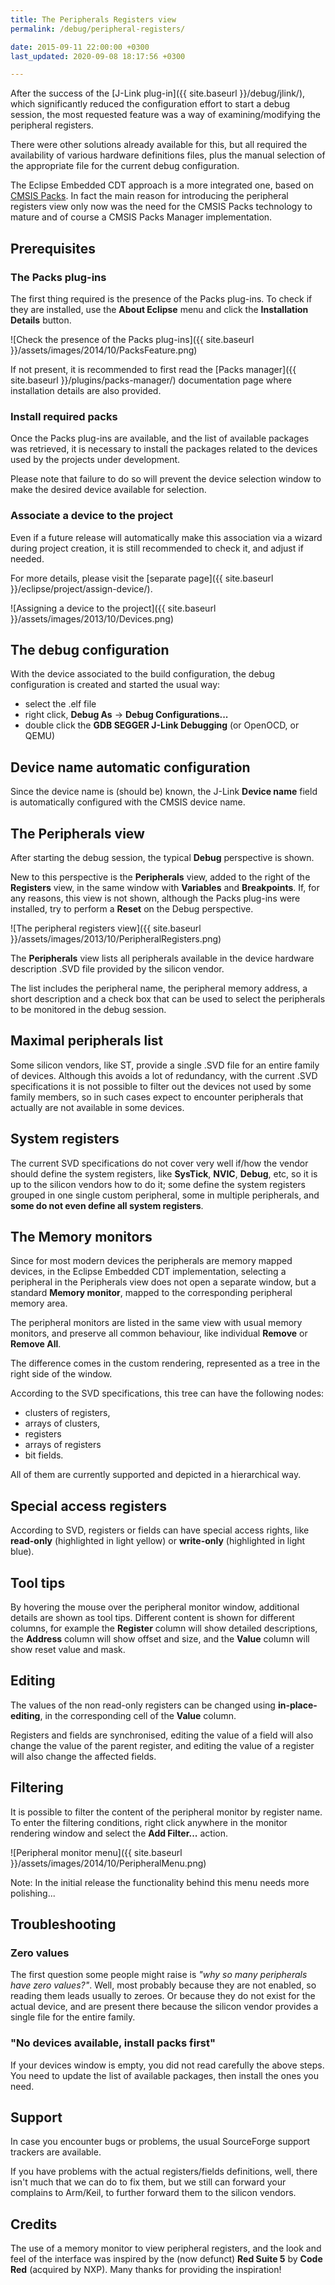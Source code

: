 ```yaml
---
title: The Peripherals Registers view
permalink: /debug/peripheral-registers/

date: 2015-09-11 22:00:00 +0300
last_updated: 2020-09-08 18:17:56 +0300

---
```


After the success of the [J-Link plug-in]({{ site.baseurl }}/debug/jlink/),
which significantly reduced the configuration effort to start a debug
session, the most requested feature was a way of examining/modifying
the peripheral registers.

There were other solutions already available for this, but all
required the availability of various hardware definitions files,
plus the manual selection of the appropriate file for the current
debug configuration.

The Eclipse Embedded CDT approach is a more integrated one, based on
[CMSIS Packs](http://www.keil.com/pack/doc/CMSIS/Pack/html/index.html).
In fact the main reason for introducing the peripheral registers view
only now was the need for the CMSIS Packs technology to mature and
of course a CMSIS Packs Manager implementation.

## Prerequisites

### The Packs plug-ins

The first thing required is the presence of the Packs plug-ins.
To check if they are installed, use the **About Eclipse** menu and
click the **Installation Details** button.

![Check the presence of the Packs plug-ins]({{ site.baseurl }}/assets/images/2014/10/PacksFeature.png)

If not present, it is recommended to first read the
[Packs manager]({{ site.baseurl }}/plugins/packs-manager/) documentation
page where installation details are also provided.

### Install required packs

Once the Packs plug-ins are available, and the list of available
packages was retrieved, it is necessary to install the packages
related to the devices used by the projects under development.

Please note that failure to do so will prevent the device selection
window to make the desired device available for selection.

### Associate a device to the project

Even if a future release will automatically make this association
via a wizard during project creation, it is still recommended to
check it, and adjust if needed.

For more details, please visit the
[separate page]({{ site.baseurl }}/eclipse/project/assign-device/).

![Assigning a device to the project]({{ site.baseurl }}/assets/images/2013/10/Devices.png)

## The debug configuration

With the device associated to the build configuration, the debug
configuration is created and started the usual way:

- select the .elf file
- right click, **Debug As** → **Debug Configurations...**
- double click the **GDB SEGGER J-Link Debugging** (or OpenOCD, or QEMU)

## Device name automatic configuration

Since the device name is (should be) known, the J-Link **Device name**
field is automatically configured with the CMSIS device name.

## The Peripherals view

After starting the debug session, the typical **Debug** perspective is shown.

New to this perspective is the **Peripherals** view, added to the
right of the **Registers** view, in the same window with **Variables**
and **Breakpoints**. If, for any reasons, this view is not shown,
although the Packs plug-ins were installed, try to perform a **Reset**
on the Debug perspective.

![The peripheral registers view]({{ site.baseurl }}/assets/images/2013/10/PeripheralRegisters.png)

The **Peripherals** view lists all peripherals available in the
device hardware description .SVD file provided by the silicon vendor.

The list includes the peripheral name, the peripheral memory address,
a short description and a check box that can be used to select the
peripherals to be monitored in the debug session.

## Maximal peripherals list

Some silicon vendors, like ST, provide a single .SVD file for an
entire family of devices. Although this avoids a lot of redundancy,
with the current .SVD specifications it is not possible to filter
out the devices not used by some family members, so in such cases
expect to encounter peripherals that actually are not available in
some devices.

## System registers

The current SVD specifications do not cover very well if/how the vendor
should define the system registers, like **SysTick**, **NVIC**, **Debug**,
etc, so it is up to the silicon vendors how to do it; some define the
system registers grouped in one single custom peripheral, some in
multiple peripherals, and **some do not even define all system registers**.

## The Memory monitors

Since for most modern devices the peripherals are memory mapped devices,
in the Eclipse Embedded CDT implementation, selecting a peripheral in the
Peripherals view does not open a separate window, but a standard
**Memory monitor**, mapped to the corresponding peripheral memory area.

The peripheral monitors are listed in the same view with usual memory
monitors, and preserve all common behaviour, like individual **Remove**
or **Remove All**.

The difference comes in the custom rendering, represented as a tree
in the right side of the window.

According to the SVD specifications, this tree can have the following
nodes:

- clusters of registers,
- arrays of clusters,
- registers
- arrays of registers
- bit fields.

All of them are currently supported and depicted in a hierarchical way.

## Special access registers

According to SVD, registers or fields can have special access rights,
like **read-only** (highlighted in light yellow) or **write-only**
(highlighted in light blue).

## Tool tips

By hovering the mouse over the peripheral monitor window, additional
details are shown as tool tips. Different content is shown for different
columns, for example the **Register** column will show detailed
descriptions, the **Address** column will show offset and size,
and the **Value** column will show reset value and mask.

## Editing

The values of the non read-only registers can be changed using
**in-place-editing**, in the corresponding cell of the **Value**
column.

Registers and fields are synchronised, editing the value of a field
will also change the value of the parent register, and editing the
value of a register will also change the affected fields.

## Filtering

It is possible to filter the content of the peripheral monitor by
register name. To enter the filtering conditions, right click
anywhere in the monitor rendering window and select the
**Add Filter...** action.

![Peripheral monitor menu]({{ site.baseurl }}/assets/images/2014/10/PeripheralMenu.png)

Note: In the initial release the functionality behind this menu
needs more polishing...

## Troubleshooting

### Zero values

The first question some people might raise is _"why so many peripherals
have zero values?"_. Well, most probably because they are not enabled,
so reading them leads usually to zeroes. Or because they do not exist
for the actual device, and are present there because the silicon vendor
provides a single file for the entire family.

### "No devices available, install packs first"

If your devices window is empty, you did not read carefully the above
steps. You need to update the list of available packages, then install
the ones you need.

## Support

In case you encounter bugs or problems, the usual SourceForge support
trackers are available.

If you have problems with the actual registers/fields definitions,
well, there isn't much that we can do to fix them, but we still
can forward your complains to Arm/Keil, to further forward them
to the silicon vendors.

## Credits

The use of a memory monitor to view peripheral registers, and
the look and feel of the interface was inspired by the (now defunct)
**Red Suite 5** by **Code Red** (acquired by NXP). Many thanks for
providing the inspiration!
